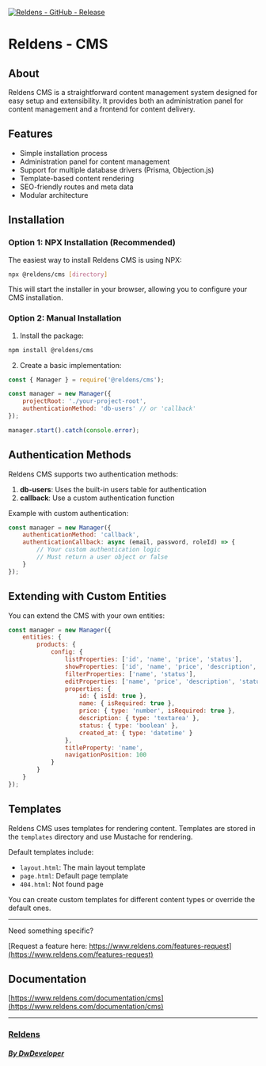 [![Reldens - GitHub - Release](https://www.dwdeveloper.com/media/reldens/reldens-mmorpg-platform.png)](https://github.com/damian-pastorini/reldens)

# Reldens - CMS

## About

Reldens CMS is a straightforward content management system designed for easy setup and extensibility.
It provides both an administration panel for content management and a frontend for content delivery.

## Features

- Simple installation process
- Administration panel for content management
- Support for multiple database drivers (Prisma, Objection.js)
- Template-based content rendering
- SEO-friendly routes and meta data
- Modular architecture

## Installation

### Option 1: NPX Installation (Recommended)

The easiest way to install Reldens CMS is using NPX:

```bash
npx @reldens/cms [directory]
```

This will start the installer in your browser, allowing you to configure your CMS installation.

### Option 2: Manual Installation

1. Install the package:

```bash
npm install @reldens/cms
```

2. Create a basic implementation:

```javascript
const { Manager } = require('@reldens/cms');

const manager = new Manager({
    projectRoot: './your-project-root',
    authenticationMethod: 'db-users' // or 'callback'
});

manager.start().catch(console.error);
```

## Authentication Methods

Reldens CMS supports two authentication methods:

1. **db-users**: Uses the built-in users table for authentication
2. **callback**: Use a custom authentication function

Example with custom authentication:

```javascript
const manager = new Manager({
    authenticationMethod: 'callback',
    authenticationCallback: async (email, password, roleId) => {
        // Your custom authentication logic
        // Must return a user object or false
    }
});
```

## Extending with Custom Entities

You can extend the CMS with your own entities:

```javascript
const manager = new Manager({
    entities: {
        products: {
            config: {
                listProperties: ['id', 'name', 'price', 'status'],
                showProperties: ['id', 'name', 'price', 'description', 'status', 'created_at'],
                filterProperties: ['name', 'status'],
                editProperties: ['name', 'price', 'description', 'status'],
                properties: {
                    id: { isId: true },
                    name: { isRequired: true },
                    price: { type: 'number', isRequired: true },
                    description: { type: 'textarea' },
                    status: { type: 'boolean' },
                    created_at: { type: 'datetime' }
                },
                titleProperty: 'name',
                navigationPosition: 100
            }
        }
    }
});
```

## Templates

Reldens CMS uses templates for rendering content. Templates are stored in the `templates` directory and use Mustache for rendering.

Default templates include:
- `layout.html`: The main layout template
- `page.html`: Default page template
- `404.html`: Not found page

You can create custom templates for different content types or override the default ones.

---

Need something specific?

[Request a feature here: https://www.reldens.com/features-request](https://www.reldens.com/features-request)

## Documentation

[https://www.reldens.com/documentation/cms](https://www.reldens.com/documentation/cms)

---

### [Reldens](https://github.com/damian-pastorini/reldens/ "Reldens")

##### [By DwDeveloper](https://www.dwdeveloper.com/ "DwDeveloper")

